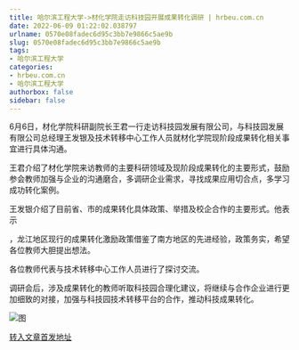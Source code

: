 ```yaml
---
title: 哈尔滨工程大学->材化学院走访科技园开展成果转化调研 | hrbeu.com.cn
date: 2022-06-09 01:22:02.038797
urlname: 0570e08fadec6d95c3bb7e9866c5ae9b
slug: 0570e08fadec6d95c3bb7e9866c5ae9b
tags: 
- 哈尔滨工程大学
categories:
- hrbeu.com.cn
- 哈尔滨工程大学
authorbox: false
sidebar: false
---
```

6月6日，材化学院科研副院长王君一行走访科技园发展有限公司，与科技园发展有限公司总经理王发银及技术转移中心工作人员就材化学院现阶段成果转化相关事宜进行具体沟通。

王君介绍了材化学院来访教师的主要科研领域及现阶段成果转化的主要形式，鼓励参会教师加强与企业的沟通磨合，多调研企业需求，寻找成果应用切合点，多学习成功转化案例。

王发银介绍了目前省、市的成果转化具体政策、举措及校企合作的主要形式。他表示
<!--more-->
，龙江地区现行的成果转化激励政策借鉴了南方地区的先进经验，政策务实，希望各位教师大胆提出想法。

各位教师代表与技术转移中心工作人员进行了探讨交流。

调研会后，涉及成果转化的教师听取科技园合理化建议，将继续与合作企业进行更加细致的对接，加强与科技园技术转移平台的合作，推动科技成果转化。

![图](http://gongxue.cn/__local/7/82/FD/366086DB0DBA3AEF78B43235B5B_C0C612B7_CE82.jpg)

[转入文章首发地址](http://gongxue.cn/info/1015/71741.htm)